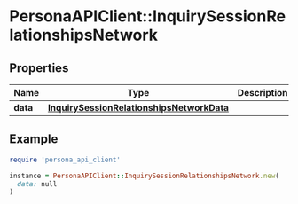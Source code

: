 # PersonaAPIClient::InquirySessionRelationshipsNetwork

## Properties

| Name | Type | Description | Notes |
| ---- | ---- | ----------- | ----- |
| **data** | [**InquirySessionRelationshipsNetworkData**](InquirySessionRelationshipsNetworkData.md) |  | [optional] |

## Example

```ruby
require 'persona_api_client'

instance = PersonaAPIClient::InquirySessionRelationshipsNetwork.new(
  data: null
)
```

